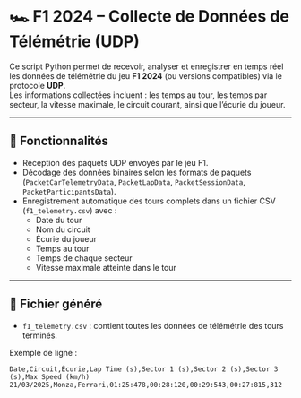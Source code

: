# 🏎️ F1 2024 – Collecte de Données de Télémétrie (UDP)

Ce script Python permet de recevoir, analyser et enregistrer en temps réel les données de télémétrie du jeu **F1 2024** (ou versions compatibles) via le protocole **UDP**.  
Les informations collectées incluent : les temps au tour, les temps par secteur, la vitesse maximale, le circuit courant, ainsi que l’écurie du joueur.

---

## 📄 Fonctionnalités

- Réception des paquets UDP envoyés par le jeu F1.
- Décodage des données binaires selon les formats de paquets (`PacketCarTelemetryData`, `PacketLapData`, `PacketSessionData`, `PacketParticipantsData`).
- Enregistrement automatique des tours complets dans un fichier CSV (`f1_telemetry.csv`) avec :
  - Date du tour
  - Nom du circuit
  - Écurie du joueur
  - Temps au tour
  - Temps de chaque secteur
  - Vitesse maximale atteinte dans le tour

---

## 📂 Fichier généré

- `f1_telemetry.csv` : contient toutes les données de télémétrie des tours terminés.

Exemple de ligne :
```csv
Date,Circuit,Écurie,Lap Time (s),Sector 1 (s),Sector 2 (s),Sector 3 (s),Max Speed (km/h)
21/03/2025,Monza,Ferrari,01:25:478,00:28:120,00:29:543,00:27:815,312
